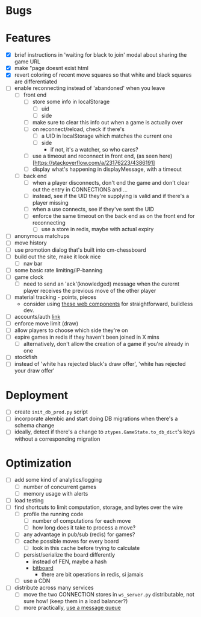# Bugs

# Features
- [x] brief instructions in 'waiting for black to join' modal about sharing the game URL
- [x] make "page doesnt exist html
- [x] revert coloring of recent move squares so that white and black squares are differentiated
- [ ] enable reconnecting instead of 'abandoned' when you leave
  - [ ] front end
    - [ ] store some info in localStorage
      - [ ] uid
      - [ ] side
    - [ ] make sure to clear this info out when a game is actually over
    - [ ] on reconnect/reload, check if there's
        - [ ] a UID in localStorage which matches the current one
        - [ ] side
          - if not, it's a watcher, so who cares?
    - [ ] use a timeout and reconnect in front end, (as seen here)[https://stackoverflow.com/a/23176223/4386191]
    - [ ] display what's happening in displayMessage, with a timeout

  - [ ] back end
    - [ ] when a player disconnects, don't end the game and don't clear out the entry in CONNECTIONS and ...
    - [ ] instead, see if the UID they're supplying is valid and if there's a player missing
    - [ ] when a use connects, see if they've sent the UID 
    - [ ] enforce the same timeout on the back end as on the front end for reconnecting
      - [ ] use a store in redis, maybe with actual expiry
- [ ] anonymous matchups
- [ ] move history
- [ ] use promotion dialog that's built into cm-chessboard
- [ ] build out the site, make it look nice
  - [ ] nav bar
- [ ] some basic rate limiting/IP-banning
- [ ] game clock
  - [ ] need to send an 'ack'(knowledged) message when the curernt player receives the previous move of the other player
- [ ] material tracking - points, pieces
  - consider using [these web components](https://shoelace.style/) for straightforward, buildless dev.
- [ ] accounts/auth [link](https://websockets.readthedocs.io/en/10.4/topics/authentication.html#sending-credentials)
- [ ] enforce move limit (draw)
- [ ] allow players to choose which side they're on
- [ ] expire games in redis if they haven't been joined in X mins
  - [ ] alternatively, don't allow the creation of a game if you're already in one
- [ ] stockfish
- [ ] instead of 'white has rejected black's draw offer', 'white has rejected your draw offer'

# Deployment
- [ ] create `init_db_prod.py` script 
- [ ] incorporate alembic and start doing DB migrations when there's a schema change
- [ ] ideally, detect if there's a change to `ztypes.GameState.to_db_dict`'s keys without a corresponding migration

# Optimization
- [ ] add some kind of analytics/logging
  - [ ] number of concurrent games
  - [ ] memory usage with alerts
- [ ] load testing
- [ ] find shortcuts to limit computation, storage, and bytes over the wire
  - [ ] profile the running code
    - [ ] number of computations for each move
    - [ ] how long does it take to process a move?
  - [ ] any advantage in pub/sub (redis) for games?
  - [ ] cache possible moves for every board
    - [ ] look in this cache before trying to calculate
  - [ ] persist/serialize the board differently
    - instead of FEN, maybe a hash
    - [bitboard](https://blog.devgenius.io/improve-as-a-software-engineer-by-writing-a-chess-engine-c360109371aa)
      - there are bit operations in redis, si jamais
  - [ ] use a CDN
- [ ] distribute across many services
  - [ ] move the two CONNECTION stores in `ws_server.py` distributable, not sure how! (keep them in a load balancer?)
  - [ ] more practically, [use a message queue](https://stackoverflow.com/a/44428469)
